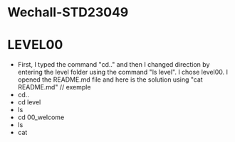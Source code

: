 # Wechall-STD23049

# LEVEL00
- First, I typed the command "cd.." and then I changed direction by entering the level folder using the command "ls level".
I chose level00. I opened the README.md file and here is the solution using "cat README.md"
// exemple
- cd..
- cd level
- ls
- cd 00_welcome
- ls
- cat
